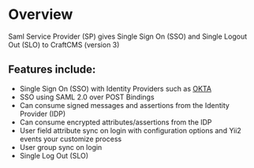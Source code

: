 # Overview

Saml Service Provider (SP) gives Single Sign On (SSO) and Single Logout Out (SLO) to CraftCMS (version 3)

## Features include:
* Single Sign On (SSO) with Identity Providers such as [OKTA](https://www.okta.com/)
* SSO using SAML 2.0 over POST Bindings
* Can consume signed messages and assertions from the Identity Provider (IDP)
* Can consume encrypted attributes/assertions from the IDP
* User field attribute sync on login with configuration options and Yii2 
events your customize process
* User group sync on login 
* Single Log Out (SLO)